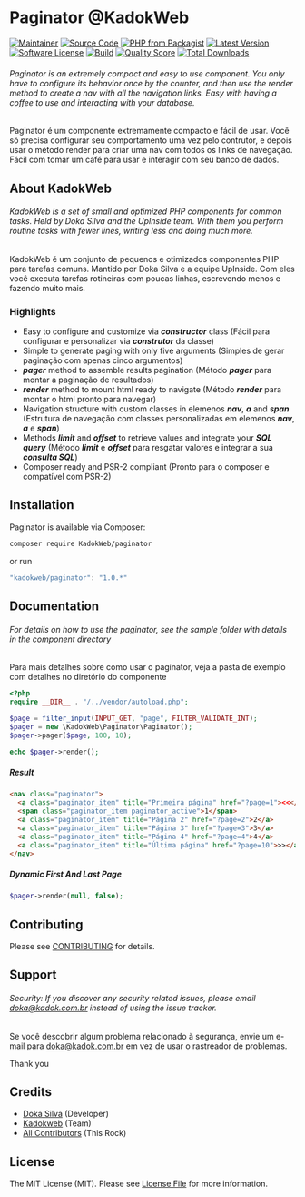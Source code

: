 # Paginator @KadokWeb

[![Maintainer](http://img.shields.io/badge/maintainer-@kadokweb-blue.svg?style=flat-square)](https://twitter.com/kadokweb)
[![Source Code](http://img.shields.io/badge/source-KadokWeb/paginator-blue.svg?style=flat-square)](https://github.com/kadokweb/paginator)
[![PHP from Packagist](https://img.shields.io/packagist/php-v/KadokWeb/paginator.svg?style=flat-square)](https://packagist.org/packages/KadokWeb/paginator)
[![Latest Version](https://img.shields.io/github/release/kadokweb/paginator.svg?style=flat-square)](https://github.com/kadokweb/paginator/releases)
[![Software License](https://img.shields.io/badge/license-MIT-brightgreen.svg?style=flat-square)](LICENSE)
[![Build](https://img.shields.io/scrutinizer/build/g/kadokweb/paginator.svg?style=flat-square)](https://scrutinizer-ci.com/g/kadokweb/paginator)
[![Quality Score](https://img.shields.io/scrutinizer/g/kadokweb/paginator.svg?style=flat-square)](https://scrutinizer-ci.com/g/kadokweb/paginator)
[![Total Downloads](https://img.shields.io/packagist/dt/KadokWeb/paginator.svg?style=flat-square)](https://packagist.org/packages/KadokWeb/paginator)

###### Paginator is an extremely compact and easy to use component. You only have to configure its behavior once by the counter, and then use the render method to create a nav with all the navigation links. Easy with having a coffee to use and interacting with your database.

Paginator é um componente extremamente compacto e fácil de usar. Você só precisa configurar seu comportamento uma vez pelo contrutor, e depois usar o método render para criar uma nav com todos os links de navegação. Fácil com tomar um café para usar e interagir com seu banco de dados.

## About KadokWeb

###### KadokWeb is a set of small and optimized PHP components for common tasks. Held by Doka Silva and the UpInside team. With them you perform routine tasks with fewer lines, writing less and doing much more.

KadokWeb é um conjunto de pequenos e otimizados componentes PHP para tarefas comuns. Mantido por Doka Silva e a equipe UpInside. Com eles você executa tarefas rotineiras com poucas linhas, escrevendo menos e fazendo muito mais.

### Highlights

- Easy to configure and customize via **_constructor_** class (Fácil para configurar e personalizar via **_construtor_** da classe)
- Simple to generate paging with only five arguments (Simples de gerar paginação com apenas cinco argumentos)
- **_pager_** method to assemble results pagination (Método **_pager_** para montar a paginação de resultados)
- **_render_** method to mount html ready to navigate (Método **_render_** para montar o html pronto para navegar)
- Navigation structure with custom classes in elemenos **_nav_**, **_a_** and **_span_** (Estrutura de navegação com classes personalizadas em elemenos **_nav_**, **_a_** e **_span_**)
- Methods **_limit_** and **_offset_** to retrieve values ​​and integrate your **_SQL query_** (Método **_limit_** e **_offset_** para resgatar valores e integrar a sua **_consulta SQL_**)
- Composer ready and PSR-2 compliant (Pronto para o composer e compatível com PSR-2)

## Installation

Paginator is available via Composer:

```bash
composer require KadokWeb/paginator
```

or run

```bash
"kadokweb/paginator": "1.0.*"
```

## Documentation

###### For details on how to use the paginator, see the sample folder with details in the component directory

Para mais detalhes sobre como usar o paginator, veja a pasta de exemplo com detalhes no diretório do componente

```php
<?php
require __DIR__ . "/../vendor/autoload.php";

$page = filter_input(INPUT_GET, "page", FILTER_VALIDATE_INT);
$pager = new \KadokWeb\Paginator\Paginator();
$pager->pager($page, 100, 10);

echo $pager->render();
```

##### Result

```html
<nav class="paginator">
  <a class="paginator_item" title="Primeira página" href="?page=1"><<</a>
  <span class="paginator_item paginator_active">1</span>
  <a class="paginator_item" title="Página 2" href="?page=2">2</a>
  <a class="paginator_item" title="Página 3" href="?page=3">3</a>
  <a class="paginator_item" title="Página 4" href="?page=4">4</a>
  <a class="paginator_item" title="Última página" href="?page=10">>></a>
</nav>
```

##### Dynamic First And Last Page

```php
$pager->render(null, false);
```

## Contributing

Please see [CONTRIBUTING](https://github.com/kadokweb/paginator/blob/master/CONTRIBUTING.md) for details.

## Support

###### Security: If you discover any security related issues, please email doka@kadok.com.br instead of using the issue tracker.

Se você descobrir algum problema relacionado à segurança, envie um e-mail para doka@kadok.com.br em vez de usar o rastreador de problemas.

Thank you

## Credits

- [Doka Silva](https://github.com/kadokweb) (Developer)
- [Kadokweb](https://github.com/kadokweb) (Team)
- [All Contributors](https://github.com/kadokweb/paginator/contributors) (This Rock)

## License

The MIT License (MIT). Please see [License File](https://github.com/kadokweb/paginator/blob/master/LICENSE) for more information.
